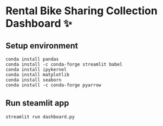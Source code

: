 # Rental Bike Sharing Collection Dashboard ✨

## Setup environment
```
conda install pandas
conda install -c conda-forge streamlit babel
conda install ipykernel
conda install matplotlib
conda install seaborn
conda install -c conda-forge pyarrow
```

## Run steamlit app
```
streamlit run dashboard.py
```